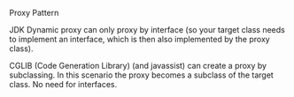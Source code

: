 Proxy Pattern

JDK Dynamic proxy can only proxy by interface (so your target class needs to implement an interface, which is then also implemented by the proxy class).

CGLIB (Code Generation Library) (and javassist) can create a proxy by subclassing. In this scenario the proxy becomes a subclass of the target class. No need for interfaces.